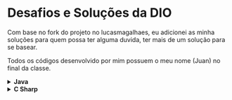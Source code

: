 # Desafios e Soluções da DIO
Com base no fork do projeto no lucasmagalhaes, eu adicionei as minha soluções para quem possa ter alguma duvida, ter mais de um solução para se basear.

Todos os códigos desenvolvido por mim possuem o meu nome (Juan) no final da classe.



<!-- Java -->
<details>
    <summary><strong>Java</strong></summary>
    <br />
    <div align="left">
        <!-- Ordenação e Filtros em Java -->
        <table border=1>
            <tr>
                <th colspan="4">1. Ordenação e Filtros em Java</th>
            </tr>
            <tr>
                <th colspan="4"></th>
            </tr>
            <tr>
                <th>Etapa</th>
                <th>Desafio</th>
                <th>Lucas</th>
                <th>Juan</th>
            </tr>
            <tr>
                <td align="center">1</td>
                <td>Ordenando Números Pares e Ímpares</td>
                <td align="center">✔️</td>
                <td align="center">✔️</td>
            </tr>
            <tr>
                <td align="center">2</td>
                <td>Compras no Supermercado</td>
                <td align="center">✔️</td>
                <td align="center">✔️</td>
            </tr>
            <tr>
                <td align="center">3</td>
                <td>Uniformes de Final de Ano</td>
                <td align="center">✔️</td>
                <td align="center">✔️</td>
            </tr>
            <tr>
                <td align="center">4</td>
                <td>Fila do Banco</td>
                <td align="center">✔️</td>
                <td align="center">✔️</td>
            </tr>
            <tr>
                <td align="center">5</td>
                <td>Gincana no Acampamento</td>
                <td align="center">✔️</td>
                <td align="center">✔️</td>
            </tr>
        </table>
        <!-- Resolvendo Algoritmos com Java -->
        <table border=1>
            <tr>
                <th colspan="4">2. Resolvendo Algoritmos com Java</th>
            </tr>
            <tr>
                <th colspan="4"></th>
            </tr>
            <tr>
                <th>Etapa</th>
                <th>Desafio</th>
                <th>Lucas</th>
                <th>Juan</th>
            </tr>
            <tr>
                <td align="center">1</td>
                <td>Coração das Cartas</td>
                <td align="center">✔️</td>
                <td align="center">✔️</td>
            </tr>
            <tr>
                <td align="center">2</td>
                <td>Abreviando Posts do Blog</td>
                <td align="center">✔️</td>
                <td align="center">✔️</td>
            </tr>
            <tr>
                <td align="center">3</td>
                <td>Combinação de Strings</td>
                <td align="center">✔️</td>
                <td align="center">✔️</td>
            </tr>
            <tr>
                <td align="center">4</td>
                <td>Hash Mágico</td>
                <td align="center">✔️</td>
                <td align="center">✔️</td>
            </tr>
            <tr>
                <td align="center">5</td>
                <td>O Tabuleiro Secreto</td>
                <td align="center">✔️</td>
                <td align="center">✔️</td>
            </tr>
        </table>
        <!-- Solução de Problemas Básicos em Java -->
        <table border=1>
            <tr>
                <th colspan="4">3. Solução de Problemas Básicos em Java</th>
            </tr>
            <tr>
                <th colspan="4"></th>
            </tr>
            <tr>
                <th>Etapa</th>
                <th>Desafio</th>
                <th>Lucas</th>
                <th>Juan</th>
            </tr>
            <tr>
                <td align="center">1</td>
                <td>Exibindo Números Pares</td>
                <td align="center">✔️</td>
                <td align="center"></td>
            </tr>
            <tr>
                <td align="center">2</td>
                <td>Idade em Dias</td>
                <td align="center">✔️</td>
                <td align="center"></td>
            </tr>
            <tr>
                <td align="center">3</td>
                <td>Notas da Prova</td>
                <td align="center">✔️</td>
                <td align="center"></td>
            </tr>
        </table>      
                        <!-- 4. Introdução a Busca e Substituição em Java -->
         <table border=1>
            <tr>
                <th colspan="4">4. Introdução a Busca e Substituição em Java</th>
            </tr>
            <tr>
                <th colspan="4"></th>
            </tr>
            <tr>
                <th>Etapa</th>
                <th>Desafio</th>
                <th>Lucas</th>
                <th>Juan</th>
            </tr>
            <tr>
                <td align="center">1</td>
                <td>Ordenação de palavras por tamanho</td>
                <td></td>
                <td align="center">✔️</td>
            </tr>
            <tr>
                <td align="center">2</td>
                <td>Encontre a maior substring</td>
                <td></td>
                <td align="center">✔️</td>
            </tr>
            <tr>
                <td align="center">3</td>
                <td>Validador de senhas com requisitos</td>
                <td></td>
                <td align="center">✔️</td>
            </tr>
            <tr>
                <td align="center">4</td>
                <td>Pedra, Papel, Tesoura, Lagarto e Spock</td>
                <td></td>
                <td align="center">✔️</td>
            </tr>
            <tr>
                <td align="center">5</td>
                <td>Atalhos para o Weblogger Brasil</td>
                <td></td>
                <td align="center">✔️</td>
            </tr>
        </table>
                  <!-- Solução de Problemas em Java -->
         <table border=1>
            <tr>
                <th colspan="4">5. Solução de Problemas com Java</th>
            </tr>
            <tr>
                <th colspan="4"></th>
            </tr>
            <tr>
                <th>Etapa</th>
                <th>Desafio</th>
                <th>Lucas</th>
                <th>Juan</th>
            </tr>
            <tr>
                <td align="center">1</td>
                <td>Contagem repetida de números</td>
                <td></td>
                <td align="center">✔️</td>
            </tr>
            <tr>
                <td align="center">2</td>
                <td>Vogais Extraterrestres</td>
                <td></td>
                <td align="center">✔️</td>
            </tr>
            <tr>
                <td align="center">3</td>
                <td>Melhor amigo do Pablo</td>
                <td></td>
                <td align="center">✔️</td>
            </tr>
            <tr>
                <td align="center">4</td>
                <td>Entrevista embaraçosa</td>
                <td></td>
                <td align="center">✔️</td>
            </tr>
            <tr>
                <td align="center">5</td>
                <td>Conjuntos bons ou ruins</td>
                <td></td>
                <td align="center">✔️</td>
            </tr>
            <tr>
                <td align="center">6</td>
                <td>Produto e divisão</td>
                <td></td>
                <td align="center">✔️</td>
            </tr>
            <tr>
                <td align="center">7</td>
                <td>Barras de ouro</td>
                <td></td>
                <td align="center">✔️</td>
            </tr>
        </table>
                          <!-- Solução de Problemas em Java -->
         <table border=1>
            <tr>
                <th colspan="4">6. Fundamentos Aritméticos em Java</th>
            </tr>
            <tr>
                <th colspan="4"></th>
            </tr>
            <tr>
                <th>Etapa</th>
                <th>Desafio</th>
                <th>Lucas</th>
                <th>Juan</th>
            </tr>
            <tr>
                <td align="center">1</td>
                <td>Quantidade de Números Positivos</td>
                <td></td>
                <td align="center">✔️</td>
            </tr>
            <tr>
                <td align="center">2</td>
                <td>Exibindo Números Pares</td>
                <td></td>
                <td align="center">✔️</td>
            </tr>
            <tr>
                <td align="center">3</td>
                <td>Análise de Números</td>
                <td></td>
                <td align="center">✔️</td>
            </tr>
            <tr>
                <td align="center">4</td>
                <td>Contagem de Cédulas</td>
                <td></td>
                <td align="center">✔️</td>
            </tr>
            <tr>
                <td align="center">5</td>
                <td>Consumo Médio do Automóvel</td>
                <td></td>
                <td align="center">✔️</td>
            </tr>
        </table>
    </div>
</details>

<!-- C Sharp -->
<details>
    <summary><strong>C Sharp</strong></summary>
    <br />
    <div align="left">
        <!-- Introdução a Programação com C# -->
        <table border=1>
            <tr>
                <th colspan="4">1. Introdução a Programação com C#</th>
            </tr>
            <tr>
                <th colspan="4"></th>
            </tr>
            <tr>
                <th>Etapa</th>
                <th>Desafio</th>
                <th>Lucas</th>
                <th>Juan</th>
            </tr>
            <tr>
                <td align="center">1</td>
                <td>Dividindo X por Y</td>
                <td align="center">✔️</td>
                <td align="center"></td>
            </tr>
            <tr>
                <td align="center">2</td>
                <td>Distância</td>
                <td align="center">✔️</td>
                <td align="center"></td>
            </tr>
            <tr>
                <td align="center">3</td>
                <td>Quanta Mandioca?</td>
                <td align="center">✔️</td>
                <td align="center"></td>
        </table>
        <!-- Resolvendo Algoritmos -->
        <table border=1>
            <tr>
                <th colspan="4">2. Resolvendo Algoritmos</th>
            </tr>
            <tr>
                <th colspan="4"></th>
            </tr>
            <tr>
                <th>Etapa</th>
                <th>Desafio</th>
                <th>Lucas</th>
                <th>Juan</th>
            </tr>
            <tr>
                <td align="center">1</td>
                <td>Hora da Corrida</td>
                <td align="center">✔️</td>
                <td align="center"></td>
            </tr>
            <tr>
                <td align="center">2</td>
                <td>Cardápio Aéreo</td>
                <td align="center">✔️</td>
                <td align="center"></td>
            </tr>
            <tr>
                <td align="center">3</td>
                <td>Pizza Antes do Final do Ano</td>
                <td align="center">✔️</td>
                <td align="center"></td>
            </tr>
            <tr>
                <td align="center">4</td>
                <td>Conversão de Tempo</td>
                <td align="center">✔️</td>
                <td align="center"></td>
            </tr>
            <tr>
                <td align="center">5</td>
                <td>Idade em Dias</td>
                <td align="center">✔️</td>
                <td align="center"></td>
            </tr>
            <tr>
                <td align="center">6</td>
                <td>Tempo do Dobby</td>
                <td align="center">✔️</td>
                <td align="center"></td>
            </tr>
            <tr>
                <td align="center">7</td>
                <td>Rodízio de Cavalos e Carruagens</td>
                <td align="center">✔️</td>
                <td align="center"></td>
            </tr>
        </table>
        <!-- Solução de Problemas Essencias com C# -->
        <table border=1>
            <tr>
                <th colspan="4">3.Solução de Problemas Essencias com C#</th>
            </tr>
            <tr>
                <th colspan="4"></th>
            </tr>
            <tr>
                <th>Etapa</th>
                <th>Desafio</th>
                <th>Lucas</th>
                <th>Juan</th>
            </tr>
            <tr>
                <td align="center">1</td>
                <td>Quadrado e ao Cubo</td>
                <td align="center">✔️</td>
                <td align="center"></td>
            </tr>
            <tr>
                <td align="center">2</td>
                <td>A Corrida de Tartarugas</td>
                <td align="center">✔️</td>
                <td align="center"></td>
            </tr>
            <tr>
                <td align="center">3</td>
                <td>Ultrapassando V</td>
                <td align="center">✔️</td>
                <td align="center"></td>
            </tr>
            <tr>
                <td align="center">4</td>
                <td>Validação de Nota</td>
                <td align="center">✔️</td>
                <td align="center"></td>
            </tr>
            <tr>
                <td align="center">5</td>
                <td>Pedro Bento e o Mundo de OZ</td>
                <td align="center">✔️</td>
                <td align="center"></td>
            </tr>
        </table>
        <!-- Desenvolvendo Algoritmos com C# -->
        <table border=1>
            <tr>
                <th colspan="4">4. Desenvolvendo Algoritmos com C#</th>
            </tr>
            <tr>
                <th colspan="4"></th>
            </tr>
            <tr>
                <th>Etapa</th>
                <th>Desafio</th>
                <th>Lucas</th>
                <th>Juan</th>
            </tr>
            <tr>
                <td align="center">1</td>
                <td>Cálculo de Viagem</td>
                <td align="center">✔️</td>
                <td align="center"></td>
            </tr>
            <tr>
                <td align="center">2</td>
                <td>Álbum da Copa</td>
                <td align="center">✔️</td>
                <td align="center"></td>
            </tr>
            <tr>
                <td align="center">3</td>
                <td>Animal</td>
                <td align="center">✔️</td>
                <td align="center"></td>
            </tr>
        </table>
        <!-- Solução de Problemas em C# -->
        <table border=1>
            <tr>
                <th colspan="4">5. Solução de Problemas em C#</th>
            </tr>
            <tr>
                <th colspan="4"></th>
            </tr>
            <tr>
                <th>Etapa</th>
                <th>Desafio</th>
                <th>Lucas</th>
                <th>Juan</th>
            </tr>
            <tr>
                <td align="center">1</td>
                <td>Consumo Médio do Automóvel</td>
                <td align="center">✔️</td>
                <td align="center">✔️</td>
            </tr>
            <tr>
                <td align="center">2</td>
                <td>DDD</td>
                <td align="center">✔️</td>
                <td align="center">✔️</td>
            </tr>
            <tr>
                <td align="center">3</td>
                <td>Aumento de Salário</td>
                <td align="center">✔️</td>
                <td align="center">✔️</td>
            </tr>
        </table>
        <!-- Desafios Aritméticos em C# -->
        <table border=1>
            <tr>
                <th colspan="4">6. Desafios Aritméticos em C#</th>
            </tr>
            <tr>
                <th colspan="4"></th>
            </tr>
            <tr>
                <th>Etapa</th>
                <th>Desafio</th>
                <th>Lucas</th>
                <th>Juan</th>
            </tr>
            <tr>
                <td align="center">1</td>
                <td>Média 1</td>
                <td align="center">✔️</td>
                <td align="center">✔️</td>
            </tr>
            <tr>
                <td align="center">2</td>
                <td>Crescimento Populacional</td>
                <td align="center">✔️</td>
                <td align="center">✔️</td>
            </tr>
            <tr>
                <td align="center">3</td>
                <td>Bazinga!</td>
                <td align="center">✔️</td>
                <td align="center">✔️</td>
            </tr>
            <tr>
                <td align="center">4</td>
                <td>Tempo de um Evento</td>
                <td align="center">✔️</td>
                <td align="center">✔️</td>
            </tr>
            <tr>
                <td align="center">5</td>
                <td>Comunicação em Piralândia</td>
                <td align="center">✔️</td>
                <td align="center">✔️</td>
            </tr>
        </table> 
        <!-- Introdução a Programação com .NET -->
        <table border=1>
            <tr>
                <th colspan="4">7. Introdução a Programação com .NET</th>
            </tr>
            <tr>
                <th colspan="4"></th>
            </tr>
            <tr>
                <th>Etapa</th>
                <th>Desafio</th>
                <th>Lucas</th>
                <th>Juan</th>
            </tr>
            <tr>
                <td align="center">1</td>
                <td>Dividindo X por Y</td>
                <td align="center">✔️</td>
                <td align="center"></td>
            </tr>
            <tr>
                <td align="center">2</td>
                <td>Bazinga!</td>
                <td align="center">✔️</td>
                <td align="center"></td>
            </tr>
            <tr>
                <td align="center">3</td>
                <td>Coxinha de Bueno</td>
                <td align="center">✔️</td>
                <td align="center"></td>
        </table>
        <!-- Praticando Programação em C# -->
        <table border=1>
            <tr>
                <th colspan="4">8. Praticando Programação em C#</th>
            </tr>
            <tr>
                <th colspan="4"></th>
            </tr>
            <tr>
                <th>Etapa</th>
                <th>Desafio</th>
                <th>Lucas</th>
                <th>Juan</th>
            </tr>
            <tr>
                <td align="center">1</td>
                <td><a href="https://github.com/lucasrmagalhaes/desafios-DIO/blob/master/Desafios/C%20Sharp/8.%20Praticando%20Programa%C3%A7%C3%A3o%20em%20C%23/1.%20Coordenadas%20de%20um%20Ponto/README.md">Coordenadas de um Ponto</a></td>
                <td align="center">✔️</td>
                <td align="center">✔️</td>
            </tr>
            <tr>
                <td align="center">2</td>
                <td><a href="https://github.com/lucasrmagalhaes/desafios-DIO/blob/master/Desafios/C%20Sharp/8.%20Praticando%20Programa%C3%A7%C3%A3o%20em%20C%23/2.%20Compras%20no%20Supermercado/README.md">Compras no Supermercado</a></td>
                <td align="center">✔️</td>
                <td align="center">✔️</td>
            </tr>
            <tr>
                <td align="center">3</td>
                <td><a href="https://github.com/lucasrmagalhaes/desafios-DIO/blob/master/Desafios/C%20Sharp/8.%20Praticando%20Programa%C3%A7%C3%A3o%20em%20C%23/3.%20Pink%20e%20C%C3%A9rebro/README.md">Pink e Cérebro</a></td>
                <td align="center">✔️</td>
                <td align="center">✔️</td>
            </tr>
        </table>
        <!-- Praticando Programação em C# -->
    </div>
</details>
